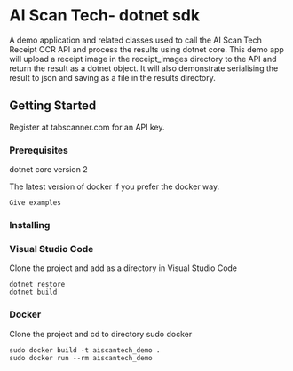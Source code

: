 # AI Scan Tech- dotnet sdk

A demo application and related classes used to call the AI Scan Tech Receipt OCR API and process the results using dotnet core. This demo app will upload a receipt image in the receipt_images directory to the API and return the result as a dotnet object. It will also demonstrate serialising the result to json and saving as a file in the results directory.

## Getting Started

Register at tabscanner.com for an API key.

### Prerequisites

dotnet core version 2

The latest version of docker if you prefer the docker way.

```
Give examples
```

### Installing

### Visual Studio Code

Clone the project and add as a directory in Visual Studio Code

```
dotnet restore
dotnet build
```

### Docker

Clone the project and cd to directory
sudo docker 

```
sudo docker build -t aiscantech_demo .
sudo docker run --rm aiscantech_demo
```


